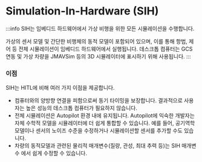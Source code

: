 # Simulation-In-Hardware (SIH)

:::info
SIH는 임베디드 하드웨어에서 가상 비행을 위한 모든 시뮬레이션을 수행합니다.

가상의 센서 모델 및 간단한 비행체의 동적 모델이 포함되어 있으며, 이를 통해 항법, 제어 등 전체 시뮬레이션이 임베디드 하드웨어에서 실행됩니다. 데스크톱 컴퓨터는 GCS 연동 및 가상 차량을  JMAVSim 등의 3D 시뮬레이터에 표시하기 위해 사용됩니다.
:::

### 이점

SIH는 HITL에 비해 여러 가지 이점을 제공합니다.

- 컴퓨터와의 양방향 연결을 피함으로써 동기 타이밍을 보장합니다. 결과적으로 사용자는 높은 성능의 데스크톱 컴퓨터가 필요하지 않습니다.
- 전체 시뮬레이션은 Autopilot 환경 내에 유지됩니다. Autopilot에 익숙한 개발자는 자체 수학적 모델을 시뮬레이터에 더 쉽게 통합할 수 있습니다. 예를 들어, 공기역학 모델이나 센서의 노이즈 수준을 수정하거나 시뮬레이션할 센서를 추가할 수도 있습니다.
- 차량의 동적모델과 관련된 물리적 매개변수(질량, 관성, 최대 추력 등)는 SIH 매개변수 에서 쉽게 수정할 수 있습니다.
